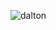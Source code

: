 ![dalton](https://user-images.githubusercontent.com/109988409/180905598-9e5ff5bc-966e-4d3c-9a67-010b450e0eeb.png)
